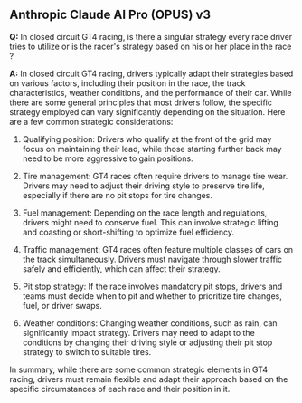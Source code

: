 ## Anthropic Claude AI Pro (OPUS) v3

**Q:** In closed circuit GT4 racing, is there a singular strategy every race driver tries to utilize or is the racer's strategy based on his or her place in the race ?

**A:** In closed circuit GT4 racing, drivers typically adapt their strategies based on various factors, including their position in the race, the track characteristics, weather conditions, and the performance of their car. While there are some general principles that most drivers follow, the specific strategy employed can vary significantly depending on the situation. Here are a few common strategic considerations:

1. Qualifying position: Drivers who qualify at the front of the grid may focus on maintaining their lead, while those starting further back may need to be more aggressive to gain positions.

2. Tire management: GT4 races often require drivers to manage tire wear. Drivers may need to adjust their driving style to preserve tire life, especially if there are no pit stops for tire changes.

3. Fuel management: Depending on the race length and regulations, drivers might need to conserve fuel. This can involve strategic lifting and coasting or short-shifting to optimize fuel efficiency.

4. Traffic management: GT4 races often feature multiple classes of cars on the track simultaneously. Drivers must navigate through slower traffic safely and efficiently, which can affect their strategy.

5. Pit stop strategy: If the race involves mandatory pit stops, drivers and teams must decide when to pit and whether to prioritize tire changes, fuel, or driver swaps.

6. Weather conditions: Changing weather conditions, such as rain, can significantly impact strategy. Drivers may need to adapt to the conditions by changing their driving style or adjusting their pit stop strategy to switch to suitable tires.

In summary, while there are some common strategic elements in GT4 racing, drivers must remain flexible and adapt their approach based on the specific circumstances of each race and their position in it.

